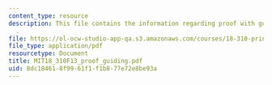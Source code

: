 ```yaml
---
content_type: resource
description: This file contains the information regarding proof with guiding text
  .
file: https://ol-ocw-studio-app-qa.s3.amazonaws.com/courses/18-310-principles-of-discrete-applied-mathematics-fall-2013/8dc184618f9961f1f1b877e72e8be93a_MIT18_310F13_proof_guiding.pdf
file_type: application/pdf
resourcetype: Document
title: MIT18_310F13_proof_guiding.pdf
uid: 8dc18461-8f99-61f1-f1b8-77e72e8be93a
---
```

